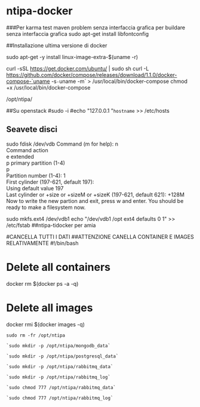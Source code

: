 ntipa-docker
============

 
###Per karma test maven problem  senza interfaccia grafica per buildare senza interfaccia grafica
sudo apt-get install libfontconfig


##Installazione ultima versione di docker


sudo apt-get -y install linux-image-extra-$(uname -r)

curl -sSL https://get.docker.com/ubuntu/ | sudo sh
curl -L https://github.com/docker/compose/releases/download/1.1.0/docker-compose-`uname -s`-`uname -m` > /usr/local/bin/docker-compose
chmod +x /usr/local/bin/docker-compose

 /opt/ntipa/
 
##Su openstack
#sudo -i
#echo "127.0.0.1  "`hostname` >> /etc/hosts



## Seavete disci 
sudo fdisk /dev/vdb
Command (m for help): n                                                      
Command action                                                               
   e   extended                                                              
   p   primary partition (1-4)                                               
p                                                                            
Partition number (1-4): 1                                                    
First cylinder (197-621, default 197):                               
Using default value 197                                                      
Last cylinder or +size or +sizeM or +sizeK (197-621, default 621): +128M
Now to write the new partion and exit, press w and enter.
You should be ready to make a filesystem now.


sudo mkfs.ext4 /dev/vdb1
echo "/dev/vdb1    /opt    ext4    defaults    0    1" >> /etc/fstab
##ntipa-tidocker per amia

#CANCELLA TUTTI I DATI
##ATTENZIONE CANELLA CONTAINER E IMAGES RELATIVAMENTE 
 #!/bin/bash
# Delete all containers
docker rm $(docker ps -a -q)
# Delete all images
docker rmi $(docker images -q)


`sudo rm -fr /opt/ntipa`
	
 	`sudo mkdir -p /opt/ntipa/mongodb_data`
 	
 	`sudo mkdir -p /opt/ntipa/postgresql_data`
 	
 	`sudo mkdir -p /opt/ntipa/rabbitmq_data`
 	
 	`sudo mkdir -p /opt/ntipa/rabbitmq_log`
 	
 	`sudo chmod 777 /opt/ntipa/rabbitmq_data`
 	
 	`sudo chmod 777 /opt/ntipa/rabbitmq_log`

